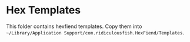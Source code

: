 # Hex Templates

This folder contains hexfiend templates. Copy them into `~/Library/Application Support/com.ridiculousfish.HexFiend/Templates`.
